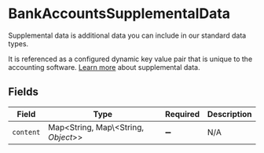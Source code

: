 # BankAccountsSupplementalData

Supplemental data is additional data you can include in our standard data types. 

It is referenced as a configured dynamic key value pair that is unique to the accounting software. [Learn more](https://docs.codat.io/using-the-api/supplemental-data/overview) about supplemental data.


## Fields

| Field                                 | Type                                  | Required                              | Description                           |
| ------------------------------------- | ------------------------------------- | ------------------------------------- | ------------------------------------- |
| `content`                             | Map\<String, Map\\<String, *Object*>> | :heavy_minus_sign:                    | N/A                                   |